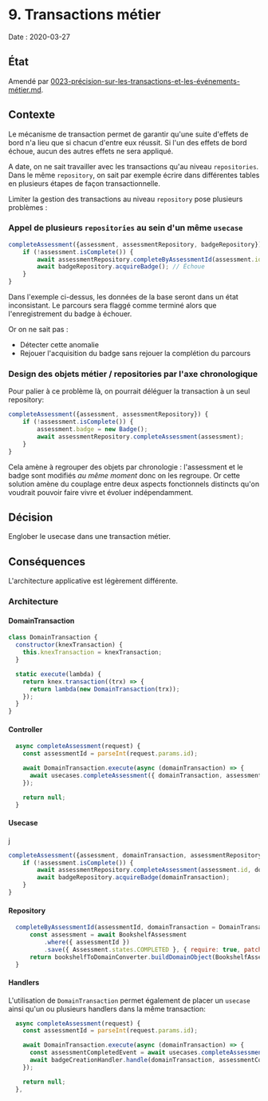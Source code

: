 # 9. Transactions métier

Date : 2020-03-27

## État

Amendé par [0023-précision-sur-les-transactions-et-les-événements-métier.md][0023].

[0023]: ./0023-précision-sur-les-transactions-et-les-événements-métier.md

## Contexte

Le mécanisme de transaction permet de garantir qu'une suite d'effets de bord n'a lieu que si chacun d'entre eux réussit.
Si l'un des effets de bord échoue, aucun des autres effets ne sera appliqué.

A date, on ne sait travailler avec les transactions qu'au niveau `repositories`.
Dans le même `repository`, on sait par exemple écrire dans différentes tables en plusieurs étapes de façon transactionnelle.

Limiter la gestion des transactions au niveau `repository` pose plusieurs problèmes :

### Appel de plusieurs `repositories` au sein d'un même `usecase`

```javascript
completeAssessment({assessment, assessmentRepository, badgeRepository}) {
    if (!assessment.isComplete()) {
        await assessmentRepository.completeByAssessmentId(assessment.id); // S'exécute sans problème
        await badgeRepository.acquireBadge(); // Échoue
    }
}
```

Dans l'exemple ci-dessus, les données de la base seront dans un état inconsistant.
Le parcours sera flaggé comme terminé alors que l'enregistrement du badge à échouer.

Or on ne sait pas :
- Détecter cette anomalie
- Rejouer l'acquisition du badge sans rejouer la complétion du parcours

### Design des objets métier / repositories par l'axe chronologique

Pour palier à ce problème là, on pourrait déléguer la transaction à un seul repository:
```javascript
completeAssessment({assessment, assessmentRepository}) {
    if (!assessment.isComplete()) {
        assessment.badge = new Badge();
        await assessmentRepository.completeAssessment(assessment);
    }
}
```
Cela amène à regrouper des objets par chronologie : l'assessment et le badge sont modifiés *au même moment* donc on les regroupe.
Or cette solution amène du couplage entre deux aspects fonctionnels distincts qu'on voudrait pouvoir faire vivre et évoluer indépendamment.

## Décision

Englober le usecase dans une transaction métier.

## Conséquences

L'architecture applicative est légèrement différente.

### Architecture

#### DomainTransaction

```javascript
class DomainTransaction {
  constructor(knexTransaction) {
    this.knexTransaction = knexTransaction;
  }

  static execute(lambda) {
    return knex.transaction((trx) => {
      return lambda(new DomainTransaction(trx));
    });
  }
}
```

#### Controller

```javascript
  async completeAssessment(request) {
    const assessmentId = parseInt(request.params.id);

    await DomainTransaction.execute(async (domainTransaction) => {
      await usecases.completeAssessment({ domainTransaction, assessmentId });
    });

    return null;
  }
```

#### Usecase
j
```javascript
completeAssessment({assessment, domainTransaction, assessmentRepository, badgeRepository}) {
    if (!assessment.isComplete()) {
        await assessmentRepository.completeAssessment(assessment.id, domainTransaction);
        await badgeRepository.acquireBadge(domainTransaction);
    }
}
```

#### Repository

```javascript
  completeByAssessmentId(assessmentId, domainTransaction = DomainTransaction.emptyTransaction()) {
      const assessment = await BookshelfAssessment
          .where({ assessmentId })
          .save({ Assessment.states.COMPLETED }, { require: true, patch: true, transacting: domainTransaction.knexTransaction });
      return bookshelfToDomainConverter.buildDomainObject(BookshelfAssessment, assessment);
  }
```

#### Handlers

L'utilisation de `DomainTransaction` permet également de placer un `usecase` ainsi qu'un ou plusieurs handlers dans la même transaction:

```javascript
  async completeAssessment(request) {
    const assessmentId = parseInt(request.params.id);

    await DomainTransaction.execute(async (domainTransaction) => {
      const assessmentCompletedEvent = await usecases.completeAssessment({ domainTransaction, assessmentId });
      await badgeCreationHandler.handle(domainTransaction, assessmentCompletedEvent);
    });

    return null;
  },
```
